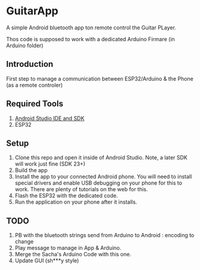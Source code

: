 # GuitarApp

A simple Android bluetooth  app ton remote control the Guitar PLayer.

Thos code is supposed to work with a dedicated Arduino Firmare (in Arduino folder)

## Introduction

First step to manage a communication between ESP32/Arduino & the Phone (as a remote controler)

## Required Tools

1. [Android Studio IDE and SDK](http://developer.android.com/sdk/index.html)
2. ESP32 


## Setup

1. Clone this repo and open it inside of Android Studio. Note, a later SDK will work just fine (SDK 23+)
2. Build the app
3. Install the app to your connected Android phone. You will need to install special drivers and enable USB debugging on your phone for this to work. There are plenty of tutorials on the web for this.
4. Flash the ESP32 with the dedicated code.
5. Run the application on your phone after it installs. 

## TODO

1. PB with the bluetooth strings send from Arduino to Android : encoding to change
2. Play message to manage in App & Arduino.
3. Merge the Sacha's Arduino Code with this one.
4. Update GUI (sh***y style)



